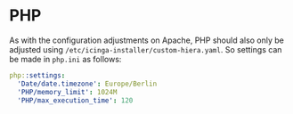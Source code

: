 # PHP

As with the configuration adjustments on Apache, PHP should also only be adjusted using `/etc/icinga-installer/custom-hiera.yaml`. So settings can be made in `php.ini` as follows:

```yaml
php::settings:
  'Date/date.timezone': Europe/Berlin
  'PHP/memory_limit': 1024M
  'PHP/max_execution_time': 120
```
